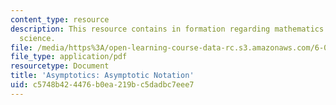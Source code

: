 ```yaml
---
content_type: resource
description: This resource contains in formation regarding mathematics for computer
  science.
file: /media/https%3A/open-learning-course-data-rc.s3.amazonaws.com/6-042j-mathematics-for-computer-science-spring-2015/c5748b424476b0ea219bc5dadbc7eee7_MIT6_042JS16_AsymNotation.pdf
file_type: application/pdf
resourcetype: Document
title: 'Asymptotics: Asymptotic Notation'
uid: c5748b42-4476-b0ea-219b-c5dadbc7eee7
---
```


